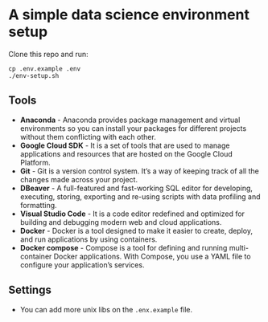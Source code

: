 # A simple data science environment setup

Clone this repo and run:
```
cp .env.example .env
./env-setup.sh
```

## Tools

- **Anaconda** - Anaconda provides package management and virtual environments so you can install your packages for different projects without them conflicting with each other.
- **Google Cloud SDK** - It is a set of tools that are used to manage applications and resources that are hosted on the Google Cloud Platform.
- **Git** - Git is a version control system. It’s a way of keeping track of all the changes made across your project.
- **DBeaver** - A full-featured and fast-working SQL editor for developing, executing, storing, exporting and re-using scripts with data profiling and formatting.
- **Visual Studio Code** - It is a code editor redefined and optimized for building and debugging modern web and cloud applications. 
- **Docker** - Docker is a tool designed to make it easier to create, deploy, and run applications by using containers. 
- **Docker compose** - Compose is a tool for defining and running multi-container Docker applications. With Compose, you use a YAML file to configure your application’s services.

## Settings 

- You can add more unix libs on the `.enx.example` file.

